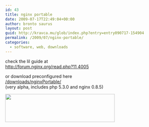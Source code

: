```yaml
---
id: 43
title: nginx portable
date: 2009-07-17T22:49:04+00:00
author: bronto saurus
layout: post
guid: http://kravca.mu/glob/index.php?entry=entry090717-154904
permalink: /2009/07/nginx-portable/
categories:
  - software, web, downloads
---
```

check the lil guide at  
<a href="http://forum.nginx.org/read.php?11,4005" target="_blank" >http://forum.nginx.org/read.php?11,4005</a>

or download preconfigured here  
<a href="/downloads/nginxPortable/" target="_blank" >/downloads/nginxPortable/</a>  
(very alpha, includes php 5.3.0 and nginx 0.8.5)

<img src="/images/nginx-logo.png" width="350" height="90" border="0" alt="" />